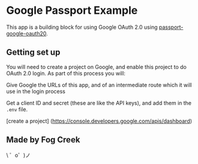 Google Passport Example
========================

This app is a building block for using Google OAuth 2.0 using [passport-google-oauth20](https://github.com/jaredhanson/passport-google-oauth2).

## Getting set up
You will need to create a project on Google, and enable this project to 
do OAuth 2.0 login.  As part of this process you will:

Give Google the URLs of this app, and of an intermediate route which it will use in the login process

Get a client ID and secret (these are like the API keys), and add them in the `.env` file. 

[create a project] (https://console.developers.google.com/apis/dashboard) 



Made by Fog Creek
-----------------

\ ゜o゜)ノ

